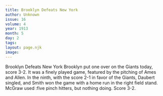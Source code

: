 ```yaml
---
title: Brooklyn Defeats New York
author: Unknown
issue: 16
volume: 4
year: 1913
month: 5
day: 2
tags:
layout: page.njk
image:
---
```

Brooklyn Defeats New York      Brooklyn put one over on the Giants today, score 3-2.   It was a finely played game, featured by the pitching of Ames and Allen.   In the ninth, with the score 2-1 in favor of the Giants, Daubert singled, and Smith won the game with a home run in the right field stand. McGraw used :five pinch hitters, but nothing doing. Score 3-2.   




